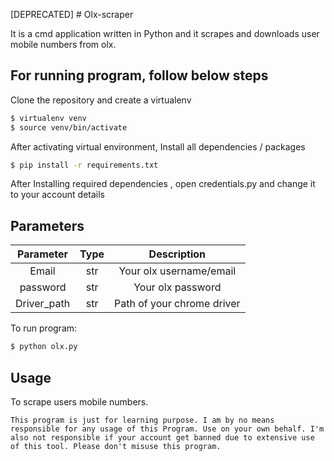  [DEPRECATED] # Olx-scraper

It is a cmd application written in Python and it scrapes and downloads user mobile numbers from olx.


For running program, follow below steps
-------

Clone the repository and create a virtualenv 

```bash
$ virtualenv venv
$ source venv/bin/activate
```


After activating virtual environment, Install all dependencies / packages

```bash
$ pip install -r requirements.txt
```


After Installing required dependencies , open credentials.py and change it to your account details 

## Parameters
| Parameter            | Type|                Description                           |
|:--------------------:|:---:|:----------------------------------------------------:|
| Email                | str | Your olx username/email                              |
| password             | str | Your olx password                              |
| Driver_path          | str | Path of your chrome driver                           |


To run program:

```bash
$ python olx.py
```


Usage
-----

To scrape users mobile numbers.


````
This program is just for learning purpose. I am by no means responsible for any usage of this Program. Use on your own behalf. I'm also not responsible if your account get banned due to extensive use of this tool. Please don't misuse this program. 
````
